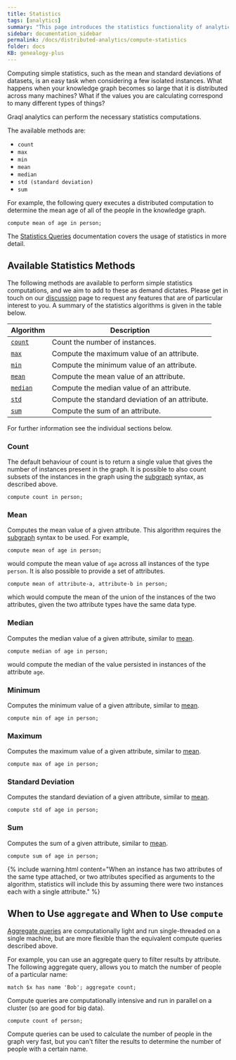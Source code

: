 ```yaml
---
title: Statistics
tags: [analytics]
summary: "This page introduces the statistics functionality of analytics."
sidebar: documentation_sidebar
permalink: /docs/distributed-analytics/compute-statistics
folder: docs
KB: genealogy-plus
---
```


Computing simple statistics, such as the mean and standard deviations of datasets, is an easy task when considering a few
isolated instances. What happens when your knowledge graph becomes so large that it is distributed across many machines? What
if the values you are calculating correspond to many different types of things?

Graql analytics can perform the necessary statistics computations.  

The available methods are:

*  `count`
*  `max`
*  `min`
*  `mean`
*  `median`
*  `std (standard deviation)`
*  `sum`

For example, the following query executes a distributed computation to determine the mean age of all of the people in the knowledge graph.

```graql
compute mean of age in person;
```

The [Statistics Queries](./compute-statistics) documentation covers the usage of statistics in more detail.


## Available Statistics Methods

The following methods are available to perform simple statistics computations, 
and we aim to add to these as demand dictates. Please get
in touch on our [discussion](https://discuss.grakn.ai/) page to request any features that are of particular interest
to you. A summary of the statistics algorithms is given in the table below.

| Algorithm | Description                                   |
| ----------- | --------------------------------------------- |
| [`count`](#count)     | Count the number of instances.                        |
| [`max`](#maximum)    | Compute the maximum value of an attribute. |
| [`min`](#minimum)    | Compute the minimum value of an attribute. |
| [`mean`](#mean)    | Compute the mean value of an attribute.                           |
| [`median`](#median)    | Compute the median value of an attribute.                           |
| [`std`](#standard-deviation)    | Compute the standard deviation of an attribute. |
| [`sum`](#sum)    | Compute the sum of an attribute. |

For further information see the individual sections below.

### Count

The default behaviour of count is to return a single value that gives the number of instances present in the graph. It
is possible to also count subsets of the instances in the graph using the [subgraph](#subgraph) syntax, as described above.

```graql-skip-test
compute count in person;
```

### Mean

Computes the mean value of a given attribute. This algorithm requires the [subgraph](#subgraph) syntax to be used.
For example,

```graql-skip-test
compute mean of age in person;
```

would compute the mean value of `age` across all instances of the type `person`.
It is also possible to provide a set of attributes.

```graql-skip-test
compute mean of attribute-a, attribute-b in person;
```

which would compute the mean of the union of the instances of the two attributes, 
given the two attribute types have the same data type.

### Median

Computes the median value of a given attribute, similar to [mean](#mean).

```graql-skip-test
compute median of age in person;
```

would compute the median of the value persisted in instances of the attribute `age`.

### Minimum

Computes the minimum value of a given attribute, similar to [mean](#mean).

```graql-skip-test
compute min of age in person;
```

### Maximum

Computes the maximum value of a given attribute, similar to [mean](#mean).

```graql-skip-test
compute max of age in person;
```

### Standard Deviation

Computes the standard deviation of a given attribute, similar to [mean](#mean).


```graql-skip-test
compute std of age in person;
```

### Sum

Computes the sum of a given attribute, similar to [mean](#mean).

```graql-skip-test
compute sum of age in person;
```

{% include warning.html content="When an instance has two attributes of the same type attached, or two attributes specified as arguments to the algorithm, statistics will include this by assuming there were two instances each with a single attribute." %}

## When to Use `aggregate` and When to Use `compute`

[Aggregate queries](../querying-data/aggregate-queries) are computationally light and run single-threaded on a single machine, but are more flexible than the equivalent compute queries described above.

For example, you can use an aggregate query to filter results by attribute. The following  aggregate query, allows you to match the number of people of a particular name:

```graql-skip-test
match $x has name 'Bob'; aggregate count;
```

Compute queries are computationally intensive and run in parallel on a cluster (so are good for big data).

```graql-skip-test
compute count of person;
```

Compute queries can be used to calculate the number of people in the graph very fast, but you can't filter the results to determine the number of people with a certain name.

